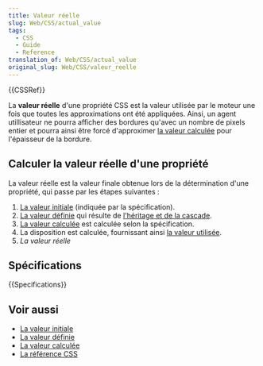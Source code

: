 ```yaml
---
title: Valeur réelle
slug: Web/CSS/actual_value
tags:
  - CSS
  - Guide
  - Reference
translation_of: Web/CSS/actual_value
original_slug: Web/CSS/valeur_reelle
---
```


{{CSSRef}}

La **valeur réelle** d'une propriété CSS est la valeur utilisée par le moteur une fois que toutes les approximations ont été appliquées. Ainsi, un agent utillisateur ne pourra afficher des bordures qu'avec un nombre de pixels entier et pourra ainsi être forcé d'approximer [la valeur calculée](/fr/docs/Web/CSS/Valeur_calcul%C3%A9e) pour l'épaisseur de la bordure.

## Calculer la valeur réelle d'une propriété

La valeur réelle est la valeur finale obtenue lors de la détermination d'une propriété, qui passe par les étapes suivantes :

1. [La valeur initiale](/fr/docs/Web/CSS/Valeur_initiale) (indiquée par la spécification).
2. [La valeur définie](/fr/docs/Web/CSS/Valeur_sp%C3%A9cifi%C3%A9e) qui résulte de [l'héritage et de la cascade](/fr/Apprendre/CSS/Introduction_à_CSS/La_cascade_et_l_héritage).
3. [La valeur calculée](/fr/docs/Web/CSS/Valeur_calcul%C3%A9e) est calculée selon la spécification.
4. La disposition est calculée, fournissant ainsi [la valeur utilisée](/fr/docs/Web/CSS/Valeur_utilis%C3%A9e).
5. _La valeur réelle_

## Spécifications

{{Specifications}}

## Voir aussi

- [La valeur initiale](/fr/docs/Web/CSS/Valeur_initiale)
- [La valeur définie](/fr/docs/Web/CSS/Valeur_sp%C3%A9cifi%C3%A9e)
- [La valeur calculée](/fr/docs/Web/CSS/Valeur_calcul%C3%A9e)
- [La référence CSS](/fr/docs/Web/CSS/Reference)

